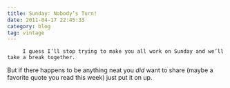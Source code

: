 ```yaml
---
title: Sunday: Nobody’s Turn!
date: 2011-04-17 22:45:33
category: blog
tag: vintage
---
```

         I guess I’ll stop trying to make you all work on Sunday and we’ll take a break together. 

 But if there happens to be anything neat you _did_ want to share (maybe a favorite quote you read this week) just put it on up. 